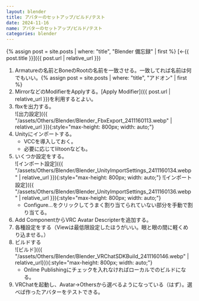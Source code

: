 ```yaml
---
layout: blender
title: アバターのセットアップ/ビルド/テスト
date: 2024-11-16
name: アバターのセットアップ/ビルド/テスト
categories: blender
---
```


{% assign post = site.posts | where: "title", "Blender 備忘録" | first %}
[←{{ post.title }}]({{ post.url | relative_url }})

1. Armatureの名前とBoneのRootの名前を一致させる。一致してれば名前は何でもいい。{% assign post = site.posts | where: "title", "アドオン" | first %}
2. MirrorなどのModifierをApplyする。[Apply Modifier]({{ post.url | relative_url }})を利用するとよい。
3. fbxを出力する。  
   ![出力設定]({{ "/assets/Others/Blender/Blender_FbxExport_2411160113.webp" | relative_url }}){:style="max-height: 800px; width: auto;"}
4. Unityにインポートする。
    - VCCを導入しておく。
    - 必要に応じてliltoonなども。
5. いくつか設定をする。  
   ![インポート設定]({{ "/assets/Others/Blender/Blender_UnityImportSettings_2411160134.webp" | relative_url }}){:style="max-height: 800px; width: auto;"}
   ![インポート設定]({{ "/assets/Others/Blender/Blender_UnityImportSettings_2411160136.webp" | relative_url }}){:style="max-height: 800px; width: auto;"}
   - Configure...をクリックしてうまく割り当てられていない部分を手動で割り当てる。
6. Add ComponentからVRC Avatar Descripterを追加する。
7. 各種設定をする（Viewは最低限設定したほうがいい。眼と眼の間に軽くめり込ませる。）
8. ビルドする  
   ![ビルド]({{ "/assets/Others/Blender/Blender_VRChatSDKBuild_2411160146.webp" | relative_url}}){:style="max-height: 800px; width: auto;"}
   - Online Publishingにチェックを入れなければローカルでのビルドになる。
9. VRChatを起動し、Avatar→Othersから選べるようになっている（はず）。選べば作ったアバターをテストできる。
